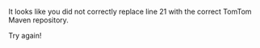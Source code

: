 It looks like you did not correctly replace line 21 with the correct TomTom Maven repository.

Try again!
